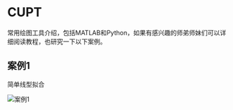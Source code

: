 # CUPT

常用绘图工具介绍，包括MATLAB和Python，如果有感兴趣的师弟师妹们可以详细阅读教程，也研究一下以下案例。

## 案例1

简单线型拟合

![案例1](https://github.com/812610357/SCUPT/blob/main/python1linux.py.svg)